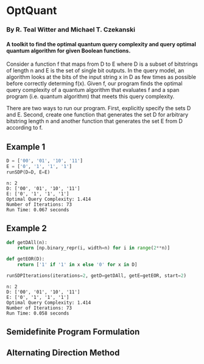 # OptQuant
### By R. Teal Witter and Michael T. Czekanski

#### A toolkit to find the optimal quantum query complexity and query optimal quantum algorithm for given Boolean functions.

Consider a function f that maps from D to E where D is a subset of bitstrings
of length n and E is the set of single bit outputs.
In the query model, an algorithm looks at the bits of the input string x in D
as few times as possible before correctly determing f(x).
Given f, our program finds the optimal query complexity of a quantum algorithm
that evaluates f and a span program (i.e. quantum algorithm) that meets
this query complexity.

There are two ways to run our program.
First, explicitly specify the sets D and E.
Second, create one function that generates the set D for arbitrary bitstring length n
and another function that generates the set E from D according to f.

## Example 1

```python
D = ['00', '01', '10', '11']
E = ['0', '1', '1', '1']
runSDP(D=D, E=E)
```

```
n: 2
D: ['00', '01', '10', '11']
E: ['0', '1', '1', '1']
Optimal Query Complexity: 1.414
Number of Iterations: 73
Run Time: 0.067 seconds
```

## Example 2

```python
def getDAll(n):
    return [np.binary_repr(i, width=n) for i in range(2**n)]

def getEOR(D):
    return ['1' if '1' in x else '0' for x in D]

runSDPIterations(iterations=2, getD=getDAll, getE=getEOR, start=2)
```

```
n: 2
D: ['00', '01', '10', '11']
E: ['0', '1', '1', '1']
Optimal Query Complexity: 1.414
Number of Iterations: 73
Run Time: 0.058 seconds
```


## Semidefinite Program Formulation

## Alternating Direction Method